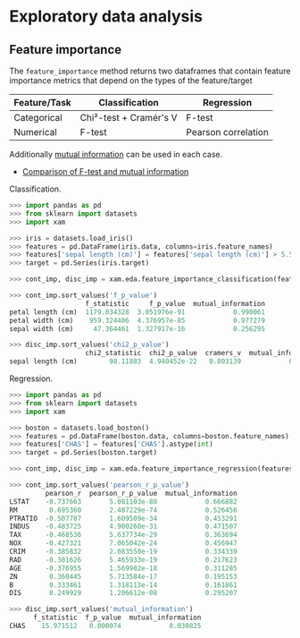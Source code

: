 # Exploratory data analysis

## Feature importance

The `feature_importance` method returns two dataframes that contain feature importance metrics that depend on the types of the feature/target

| Feature/Task         | Classification         | Regression          |
|----------------------|------------------------|---------------------|
| Categorical          | Chi²-test + Cramér's V | F-test              |
| Numerical            | F-test                 | Pearson correlation |

Additionally [mutual information](https://www.wikiwand.com/en/Mutual_information) can be used in each case.

- [Comparison of F-test and mutual information](http://scikit-learn.org/stable/auto_examples/feature_selection/plot_f_test_vs_mi.html)

Classification.

```python
>>> import pandas as pd
>>> from sklearn import datasets
>>> import xam

>>> iris = datasets.load_iris()
>>> features = pd.DataFrame(iris.data, columns=iris.feature_names)
>>> features['sepal length (cm)'] = features['sepal length (cm)'] > 5.5
>>> target = pd.Series(iris.target)

>>> cont_imp, disc_imp = xam.eda.feature_importance_classification(features, target, random_state=1)

>>> cont_imp.sort_values('f_p_value')
                   f_statistic     f_p_value  mutual_information
petal length (cm)  1179.034328  3.051976e-91            0.990061
petal width (cm)    959.324406  4.376957e-85            0.977279
sepal width (cm)     47.364461  1.327917e-16            0.256295

>>> disc_imp.sort_values('chi2_p_value')
                   chi2_statistic  chi2_p_value  cramers_v  mutual_information
sepal length (cm)        98.11883  4.940452e-22   0.803139            0.386244

```

Regression.

```python
>>> import pandas as pd
>>> from sklearn import datasets
>>> import xam

>>> boston = datasets.load_boston()
>>> features = pd.DataFrame(boston.data, columns=boston.feature_names)
>>> features['CHAS'] = features['CHAS'].astype(int)
>>> target = pd.Series(boston.target)

>>> cont_imp, disc_imp = xam.eda.feature_importance_regression(features, target, random_state=1)

>>> cont_imp.sort_values('pearson_r_p_value')
         pearson_r  pearson_r_p_value  mutual_information
LSTAT    -0.737663       5.081103e-88            0.666882
RM        0.695360       2.487229e-74            0.526456
PTRATIO  -0.507787       1.609509e-34            0.453291
INDUS    -0.483725       4.900260e-31            0.471507
TAX      -0.468536       5.637734e-29            0.363694
NOX      -0.427321       7.065042e-24            0.456947
CRIM     -0.385832       2.083550e-19            0.334339
RAD      -0.381626       5.465933e-19            0.217623
AGE      -0.376955       1.569982e-18            0.311285
ZN        0.360445       5.713584e-17            0.195153
B         0.333461       1.318113e-14            0.161861
DIS       0.249929       1.206612e-08            0.295207

>>> disc_imp.sort_values('mutual_information')
      f_statistic  f_p_value  mutual_information
CHAS    15.971512   0.000074            0.030825

```

